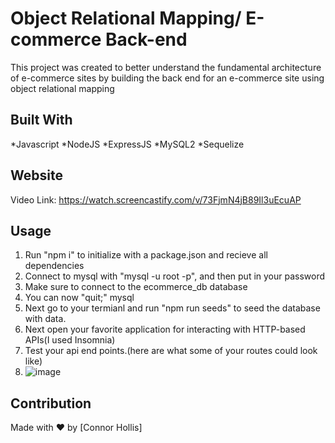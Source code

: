 # Object Relational Mapping/ E-commerce Back-end
This project was created to better understand the fundamental architecture of e-commerce sites by building the back end for an e-commerce site using object relational mapping

## Built With
*Javascript
*NodeJS
*ExpressJS
*MySQL2
*Sequelize

## Website
Video Link: https://watch.screencastify.com/v/73FjmN4jB89Il3uEcuAP

## Usage
1. Run "npm i" to initialize with a package.json and recieve all dependencies
2. Connect to mysql with "mysql -u root -p", and then put in your password
3. Make sure to connect to the ecommerce_db database
4. You can now "quit;" mysql
5. Next go to your termianl and run "npm run seeds" to seed the database with data.
6. Next open your favorite application for interacting with HTTP-based APIs(I used Insomnia)
7. Test your api end points.(here are what some of your routes could look like)
8. ![image](https://user-images.githubusercontent.com/90579571/150691810-58296e1a-ad0b-4003-99c1-af292f036aef.png)


## Contribution
Made with ❤️ by [Connor Hollis]
